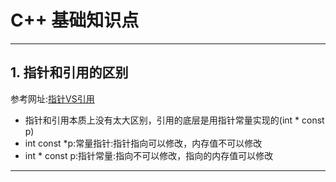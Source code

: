 # C++ 基础知识点
---
## 1. 指针和引用的区别  
参考网址:[指针VS引用](https://www.runoob.com/w3cnote/cpp-difference-between-pointers-and-references.html)  
* 指针和引用本质上没有太大区别，引用的底层是用指针常量实现的(int * const p)
* int const *p:常量指针:指针指向可以修改，内存值不可以修改
* int * const p:指针常量:指向不可以修改，指向的内存值可以修改
  
---